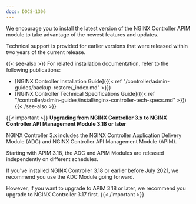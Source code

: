 ```yaml
---
docs: DOCS-1306
---
```


We encourage you to install the latest version of the NGINX Controller APIM module to take advantage of the newest features and updates.

Technical support is provided for earlier versions that were released within two years of the current release.

{{< see-also >}}
For related installation documentation, refer to the following publications:

- [NGINX Controller Installation Guide]({{< ref "/controller/admin-guides/backup-restore/_index.md" >}})
- [NGINX Controller Technical Specifications Guide]({{< ref "/controller/admin-guides/install/nginx-controller-tech-specs.md" >}})
{{< /see-also >}}

{{< important >}}
**Upgrading from NGINX Controller 3.x to NGINX Controller API Management Module 3.18 or later**

NGINX Controller 3.x includes the NGINX Controller Application Delivery Module (ADC) and NGINX Controller API Management Module (APIM).

Starting with APIM 3.18, the ADC and APIM Modules are released independently on different schedules.

If you've installed NGINX Controller 3.18 or earlier before July 2021, we recommend you use the ADC Module going forward.

However, if you want to upgrade to APIM 3.18 or later, we recommend you upgrade to NGINX Controller 3.17 first.
{{< /important >}}
